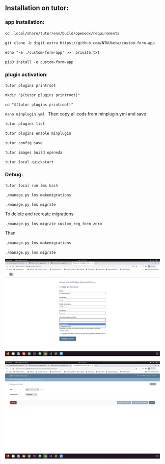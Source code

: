
## Installation on tutor:

### app installation:

`cd .local/share/tutor/env/build/openedx/requirements   `

`git clone -b digit-extra https://github.com/NTNUbeta/custom-form-app `

`echo "-e ./custom-form-app" >>  private.txt `

`pip3 install -e custom-form-app `


### plugin activation:

`tutor plugins printroot  `

`mkdir "$(tutor plugins printroot)" `

`cd "$(tutor plugins printroot)" `

`nano minplugin.yml ` Then copy all cods from minplugin.yml and save

`tutor plugins list `

`tutor plugins enable minplugin `

`tutor config save `

`tutor images build openedx  `

`tutor local quickstart `

### Debug:

`tutor local run lms bash `

`./manage.py lms makemigrations `

`./manage.py lms migrate `

To delete and recreate migrations:

`./manage.py lms migrate custom_reg_form zero `

Than

`./manage.py lms makemigrations `

`./manage.py lms migrate`

![](src/samtykke.png)

![](src/samtykke_admin.png)

